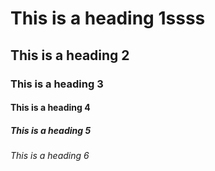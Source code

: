 




# This is a heading 1ssss
## This is a heading 2
### This is a heading 3
#### This is a heading 4
##### This is a heading 5
###### This is a heading 6





